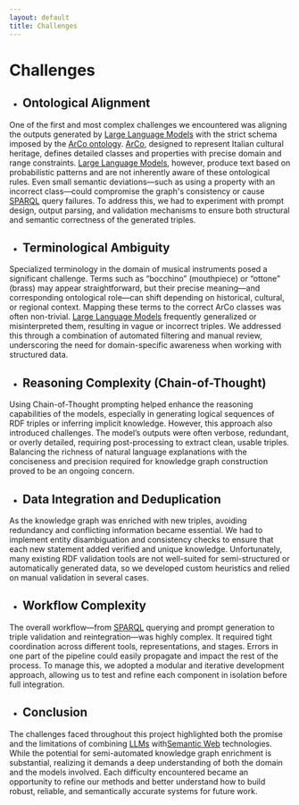```yaml
---
layout: default
title: Challenges  
---
```


# Challenges  

- ## Ontological Alignment
One of the first and most complex challenges we encountered was aligning the outputs generated by <a href="https://en.wikipedia.org/wiki/Large_language_model">Large Language Models</a> with the strict schema imposed by the  <a href="http://wit.istc.cnr.it/arco/lode/extract?lang=en&url=https://raw.githubusercontent.com/ICCD-MiBACT/ArCo/master/ArCo-release/ontologie/arco/arco.owl">ArCo ontology</a>. <a href="http://wit.istc.cnr.it/arco">ArCo</a>, designed to represent Italian cultural heritage, defines detailed classes and properties with precise domain and range constraints. <a href="https://en.wikipedia.org/wiki/Large_language_model">Large Language Models</a>, however, produce text based on probabilistic patterns and are not inherently aware of these ontological rules. Even small semantic deviations—such as using a property with an incorrect class—could compromise the graph's consistency or cause <a href="https://dati.cultura.gov.it/sparql">SPARQL</a> query failures. To address this, we had to experiment with prompt design, output parsing, and validation mechanisms to ensure both structural and semantic correctness of the generated triples.

- ## Terminological Ambiguity
Specialized terminology in the domain of musical instruments posed a significant challenge. Terms such as “bocchino” (mouthpiece) or “ottone” (brass) may appear straightforward, but their precise meaning—and corresponding ontological role—can shift depending on historical, cultural, or regional context. Mapping these terms to the correct ArCo classes was often non-trivial. <a href="https://en.wikipedia.org/wiki/Large_language_model">Large Language Models</a> frequently generalized or misinterpreted them, resulting in vague or incorrect triples. We addressed this through a combination of automated filtering and manual review, underscoring the need for domain-specific awareness when working with structured data.

- ## Reasoning Complexity (Chain-of-Thought)
Using Chain-of-Thought prompting helped enhance the reasoning capabilities of the models, especially in generating logical sequences of RDF triples or inferring implicit knowledge. However, this approach also introduced challenges. The model’s outputs were often verbose, redundant, or overly detailed, requiring post-processing to extract clean, usable triples. Balancing the richness of natural language explanations with the conciseness and precision required for knowledge graph construction proved to be an ongoing concern.

- ## Data Integration and Deduplication
As the knowledge graph was enriched with new triples, avoiding redundancy and conflicting information became essential. We had to implement entity disambiguation and consistency checks to ensure that each new statement added verified and unique knowledge. Unfortunately, many existing RDF validation tools are not well-suited for semi-structured or automatically generated data, so we developed custom heuristics and relied on manual validation in several cases.

- ## Workflow Complexity
The overall workflow—from <a href="https://dati.cultura.gov.it/sparql">SPARQL</a> querying and prompt generation to triple validation and reintegration—was highly complex. It required tight coordination across different tools, representations, and stages. Errors in one part of the pipeline could easily propagate and impact the rest of the process. To manage this, we adopted a modular and iterative development approach, allowing us to test and refine each component in isolation before full integration.

- ## Conclusion
The challenges faced throughout this project highlighted both the promise and the limitations of combining <a href="https://en.wikipedia.org/wiki/Large_language_model">LLMs</a> with<a href="https://en.wikipedia.org/wiki/Semantic_Web">Semantic Web</a> technologies. While the potential for semi-automated knowledge graph enrichment is substantial, realizing it demands a deep understanding of both the domain and the models involved. Each difficulty encountered became an opportunity to refine our methods and better understand how to build robust, reliable, and semantically accurate systems for future work.

